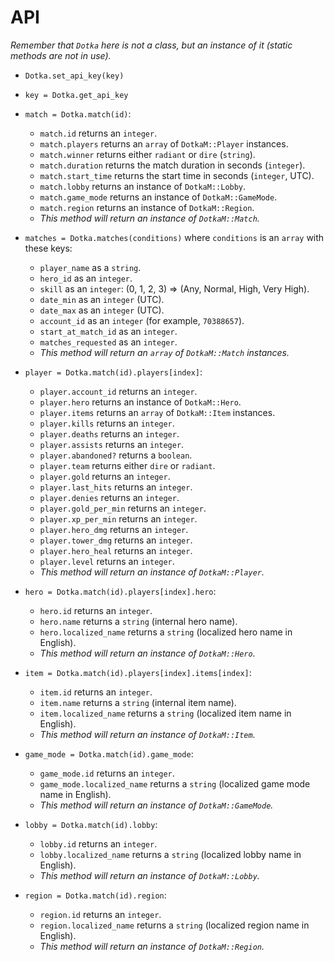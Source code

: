 # API

*Remember that `Dotka` here is not a class, but an instance of it 
(static methods are not in use).*

- `Dotka.set_api_key(key)`
- `key = Dotka.get_api_key`

- `match = Dotka.match(id)`:
	- `match.id` returns an `integer`.
	- `match.players` returns an `array` of `DotkaM::Player` instances.
	- `match.winner` returns either `radiant` or `dire` (`string`).
	- `match.duration` returns the match duration in seconds (`integer`).
	- `match.start_time` returns the start time in seconds (`integer`, UTC).
	- `match.lobby` returns an instance of `DotkaM::Lobby`.
	- `match.game_mode` returns an instance of `DotkaM::GameMode`.
	- `match.region` returns an instance of `DotkaM::Region`.
	- *This method will return an instance of `DotkaM::Match`.*

- `matches = Dotka.matches(conditions)` where `conditions` is an `array` with these keys:
	- `player_name` as a `string`.
	- `hero_id` as an `integer`.
	- `skill` as an `integer`: (0, 1, 2, 3) => (Any, Normal, High, Very High).
	- `date_min` as an `integer` (UTC).
	- `date_max` as an `integer` (UTC).
	- `account_id` as an `integer` (for example, `70388657`).
	- `start_at_match_id` as an `integer`.
	- `matches_requested` as an `integer`.
	- *This method will return an `array` of `DotkaM::Match` instances.*

- `player = Dotka.match(id).players[index]`:
	- `player.account_id` returns an `integer`.
	- `player.hero` returns an instance of `DotkaM::Hero`.
	- `player.items` returns an `array` of `DotkaM::Item` instances.
	- `player.kills` returns an `integer`.
	- `player.deaths` returns an `integer`.
	- `player.assists` returns an `integer`.
	- `player.abandoned?` returns a `boolean`.
	- `player.team` returns either `dire` or `radiant`.
	- `player.gold` returns an `integer`.
	- `player.last_hits` returns an `integer`.
	- `player.denies` returns an `integer`.
	- `player.gold_per_min` returns an `integer`.
	- `player.xp_per_min` returns an `integer`.
	- `player.hero_dmg` returns an `integer`.
	- `player.tower_dmg` returns an `integer`.
	- `player.hero_heal` returns an `integer`.
	- `player.level` returns an `integer`.
	- *This method will return an instance of `DotkaM::Player`.*

- `hero = Dotka.match(id).players[index].hero`:
	- `hero.id` returns an `integer`.
	- `hero.name` returns a `string` (internal hero name).
	- `hero.localized_name` returns a `string` (localized hero name in English).
	- *This method will return an instance of `DotkaM::Hero`.*

- `item = Dotka.match(id).players[index].items[index]`:
	- `item.id` returns an `integer`.
	- `item.name` returns a `string` (internal item name).
	- `item.localized_name` returns a `string` (localized item name in English).
	- *This method will return an instance of `DotkaM::Item`.*

- `game_mode = Dotka.match(id).game_mode`:
	- `game_mode.id` returns an `integer`.
	- `game_mode.localized_name` returns a `string` (localized game mode name in English).
	- *This method will return an instance of `DotkaM::GameMode`.*

- `lobby = Dotka.match(id).lobby`:
	- `lobby.id` returns an `integer`.
	- `lobby.localized_name` returns a `string` (localized lobby name in English).
	- *This method will return an instance of `DotkaM::Lobby`.*

- `region = Dotka.match(id).region`:
	- `region.id` returns an `integer`.
	- `region.localized_name` returns a `string` (localized region name in English).
	- *This method will return an instance of `DotkaM::Region`.*

